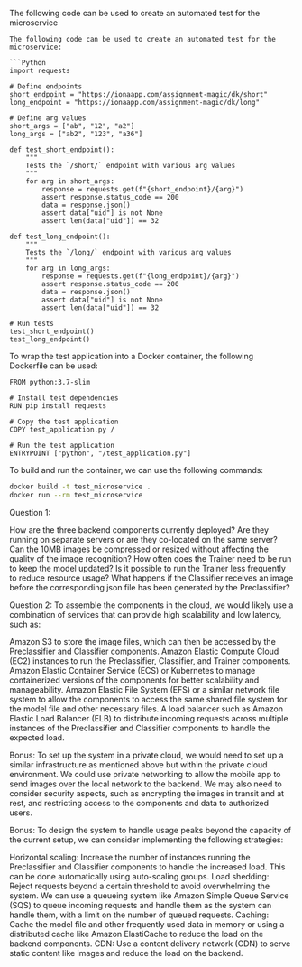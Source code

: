 The following code can be used to create an automated test for the microservice
```pyhton
The following code can be used to create an automated test for the microservice:

```Python
import requests

# Define endpoints
short_endpoint = "https://ionaapp.com/assignment-magic/dk/short"
long_endpoint = "https://ionaapp.com/assignment-magic/dk/long"

# Define arg values
short_args = ["ab", "12", "a2"]
long_args = ["ab2", "123", "a36"]

def test_short_endpoint():
    """ 
    Tests the `/short/` endpoint with various arg values
    """
    for arg in short_args:
        response = requests.get(f"{short_endpoint}/{arg}")
        assert response.status_code == 200
        data = response.json()
        assert data["uid"] is not None
        assert len(data["uid"]) == 32

def test_long_endpoint():
    """
    Tests the `/long/` endpoint with various arg values
    """
    for arg in long_args:
        response = requests.get(f"{long_endpoint}/{arg}")
        assert response.status_code == 200
        data = response.json()
        assert data["uid"] is not None
        assert len(data["uid"]) == 32

# Run tests
test_short_endpoint()
test_long_endpoint()
```

To wrap the test application into a Docker container, the following Dockerfile can be used:

```
FROM python:3.7-slim 

# Install test dependencies
RUN pip install requests

# Copy the test application
COPY test_application.py /

# Run the test application
ENTRYPOINT ["python", "/test_application.py"]
```


To build and run the container, we can use the following commands:

```bash
docker build -t test_microservice .
docker run --rm test_microservice
```


Question 1:

How are the three backend components currently deployed? Are they running on separate servers or are they co-located on the same server?
Can the 10MB images be compressed or resized without affecting the quality of the image recognition?
How often does the Trainer need to be run to keep the model updated? Is it possible to run the Trainer less frequently to reduce resource usage?
What happens if the Classifier receives an image before the corresponding json file has been generated by the Preclassifier?

Question 2:
To assemble the components in the cloud, we would likely use a combination of services that can provide high scalability and low latency, such as:

Amazon S3 to store the image files, which can then be accessed by the Preclassifier and Classifier components.
Amazon Elastic Compute Cloud (EC2) instances to run the Preclassifier, Classifier, and Trainer components.
Amazon Elastic Container Service (ECS) or Kubernetes to manage containerized versions of the components for better scalability and manageability.
Amazon Elastic File System (EFS) or a similar network file system to allow the components to access the same shared file system for the model file and other necessary files.
A load balancer such as Amazon Elastic Load Balancer (ELB) to distribute incoming requests across multiple instances of the Preclassifier and Classifier components to handle the expected load.

Bonus:
To set up the system in a private cloud, we would need to set up a similar infrastructure as mentioned above but within the private cloud environment. We could use private networking to allow the mobile app to send images over the local network to the backend. We may also need to consider security aspects, such as encrypting the images in transit and at rest, and restricting access to the components and data to authorized users.

Bonus:
To design the system to handle usage peaks beyond the capacity of the current setup, we can consider implementing the following strategies:

Horizontal scaling: Increase the number of instances running the Preclassifier and Classifier components to handle the increased load. This can be done automatically using auto-scaling groups.
Load shedding: Reject requests beyond a certain threshold to avoid overwhelming the system. We can use a queueing system like Amazon Simple Queue Service (SQS) to queue incoming requests and handle them as the system can handle them, with a limit on the number of queued requests.
Caching: Cache the model file and other frequently used data in memory or using a distributed cache like Amazon ElastiCache to reduce the load on the backend components.
CDN: Use a content delivery network (CDN) to serve static content like images and reduce the load on the backend.
